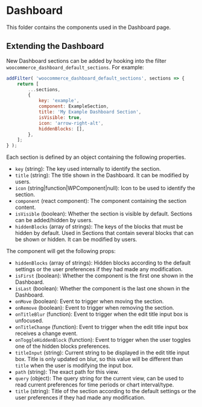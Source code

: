 Dashboard
=======

This folder contains the components used in the Dashboard page.

## Extending the Dashboard

New Dashboard sections can be added by hooking into the filter `woocommerce_dashboard_default_sections`. For example:

```js
addFilter( 'woocommerce_dashboard_default_sections', sections => {
	return [
		...sections,
		{
			key: 'example',
			component: ExampleSection,
			title: 'My Example Dashboard Section',
			isVisible: true,
			icon: 'arrow-right-alt',
			hiddenBlocks: [],
		},
	];
} );
```

Each section is defined by an object containing the following properties.

- `key` (string): The key used internally to identify the section.
- `title` (string): The title shown in the Dashboard. It can be modified by users.
- `icon` (string|function|WPComponent|null): Icon to be used to identify the section.
- `component` (react component): The component containing the section content.
- `isVisible` (boolean): Whether the section is visible by default. Sections can be added/hidden by users.
- `hiddenBlocks` (array of strings): The keys of the blocks that must be hidden by default. Used in Sections that contain several blocks that can be shown or hidden. It can be modified by users.

The component will get the following props:

- `hiddenBlocks` (array of strings): Hidden blocks according to the default settings or the user preferences if they had made any modification.
- `isFirst` (boolean): Whether the component is the first one shown in the Dashboard.
- `isLast` (boolean): Whether the component is the last one shown in the Dashboard.
- `onMove` (boolean): Event to trigger when moving the section.
- `onRemove` (boolean): Event to trigger when removing the section.
- `onTitleBlur` (function): Event to trigger when the edit title input box is unfocused.
- `onTitleChange` (function): Event to trigger when the edit title input box receives a change event.
- `onToggleHiddenBlock` (function): Event to trigger when the user toggles one of the hidden blocks preferences.
- `titleInput` (string): Current string to be displayed in the edit title input box. Title is only updated on blur, so this value will be different than `title` when the user is modifying the input box.
- `path` (string): The exact path for this view.
- `query` (object): The query string for the current view, can be used to read current preferences for time periods or chart interval/type.
- `title` (string): Title of the section according to the default settings or the user preferences if they had made any modification.
